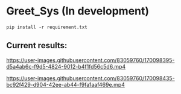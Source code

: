 # Greet_Sys (In development)
~~~shell
pip install -r requirement.txt
~~~
## Current results:



https://user-images.githubusercontent.com/83059760/170098395-d5a4ab6c-f9d5-4824-9012-b4f1fd56c5d6.mp4



https://user-images.githubusercontent.com/83059760/170098435-bc92f429-d904-42ee-ab44-f9fa1aaf469e.mp4

